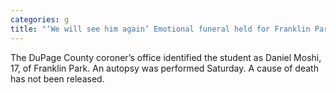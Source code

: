```yaml
---
categories: g
title: "‘We will see him again’ Emotional funeral held for Franklin Park teen who died after collapsing during choir event Friday"
---
```

The DuPage County coroner’s office identified the student as Daniel Moshi, 17, of Franklin Park. An autopsy was performed Saturday. A cause of death has not been released.